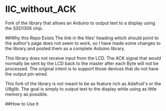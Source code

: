 # IIC_without_ACK
Fork of the library that allows an Arduino to output text to a display using the SSD1306 chip.

##Why this Repo Exists
The link in the files' heading which should point to the author's page does not seem to work, so I have made some changes to the library and posted them as a complete Arduino library.

This library does not receive input from the LCD. The ACK signal that would normally be sent by the LCD back to the master after each Byte will not be processed. The original intent is to support those devices that do not have the output pin wired. 

This fork of the library is not meant to be as feature rich as Adafruit's or the U8glib. The goal is simply to output text to the display while using as little memory as possible.

##How to Use It
